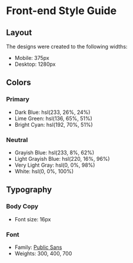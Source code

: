 # Front-end Style Guide

## Layout

The designs were created to the following widths:

- Mobile: 375px
- Desktop: 1280px

## Colors

### Primary

- Dark Blue: hsl(233, 26%, 24%)
- Lime Green: hsl(136, 65%, 51%)
- Bright Cyan: hsl(192, 70%, 51%)

### Neutral

- Grayish Blue: hsl(233, 8%, 62%)
- Light Grayish Blue: hsl(220, 16%, 96%)
- Very Light Gray: hsl(0, 0%, 98%)
- White: hsl(0, 0%, 100%)

## Typography

### Body Copy

- Font size: 16px

### Font

- Family: [Public Sans](https://fonts.google.com/specimen/Public+Sans)
- Weights: 300, 400, 700